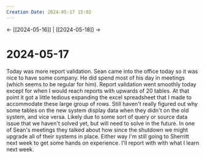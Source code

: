 ```yaml
---
Creation Date: 2024-05-17 15:02
---
```


<- [[2024-05-16]] | [[2024-05-18]]  ->

# 2024-05-17
Today was more report validation. Sean came into the office today so it was nice to have some company. He did spend most of his day in meetings (which seems to be regular for him). Report validation went smoothly today except for when I would reach reports with upwards of 20 tables. At that point it got a little tedious expanding the excel spreadsheet that I made to accommodate these large group of rows. Still haven't really figured out why some tables on the new system display data when they didn't on the old system, and vice versa. Likely due to some sort of query or source data issue that we haven't solved yet, but will need to solve in the future. In one of Sean's meetings they talked about how since the shutdown we might upgrade all of their systems in place. Either way I'm still going to Sherritt next week to get some hands on experience. I'll report with with what I learn next week.
